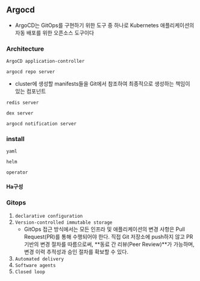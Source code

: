 ##  Argocd
- ArgoCD는 GitOps를 구현하기 위한 도구 중 하나로 Kubernetes 애플리케이션의 자동 배포를 위한 오픈소스 도구이다

### Architecture

`ArgoCD application-controller`

`argocd repo server`
- cluster에 생성할 manifests들을 Git에서 참조하여 최종적으로 생성하는 책임이 있는 컴포넌트

`redis server`

`dex server`

`argocd notification server`

### install

`yaml`

`helm`

`operator`

#### Ha구성

### Gitops

1. `declarative configuration`
2. `Version-controlled immutable storage`
   - GitOps 접근 방식에서는 모든 인프라 및 애플리케이션의 변경 사항은 Pull Request(PR)를 통해 수행되어야 한다.
     직접 Git 저장소에 push하지 않고 PR 기반의 변경 절차를 따름으로써, **동료 간 리뷰(Peer Review)**가 가능하며, 변경 이력 추적성과 승인 절차를 확보할 수 있다.
3. `Automated delivery`
4. `Software agents`
5. `Closed loop`